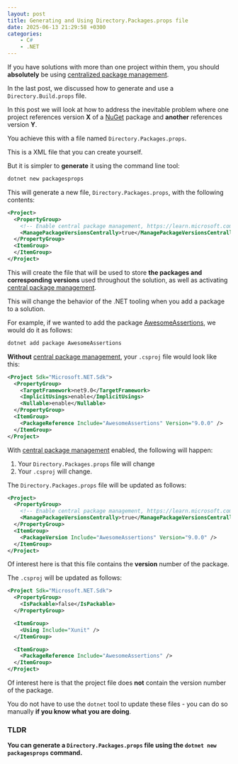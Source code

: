```yaml
---
layout: post
title: Generating and Using Directory.Packages.props file
date: 2025-06-13 21:29:58 +0300
categories:
    - C#
    - .NET
---
```


If you have solutions with more than one project within them, you should **absolutely** be using [centralized package management](https://learn.microsoft.com/en-us/nuget/consume-packages/central-package-management).

In the last post, we discussed how to generate and use a `Directory.Build.props` file.

In this post we will look at how to address the inevitable problem where one project references version **X** of a [NuGet](https://www.nuget.org/) package and **another** references version **Y**.

You achieve this with a file named `Directory.Packages.props`.

This is a XML file that you can create yourself.

But it is simpler to **generate** it using the command line tool:

```bash
dotnet new packagesprops
```

This will generate a new file, `Directory.Packages.props`, with the following contents:

```xml
<Project>
  <PropertyGroup>
    <!-- Enable central package management, https://learn.microsoft.com/en-us/nuget/consume-packages/Central-Package-Management -->
    <ManagePackageVersionsCentrally>true</ManagePackageVersionsCentrally>
  </PropertyGroup>
  <ItemGroup>
  </ItemGroup>
</Project>
```

This will create the file that will be used to store **the packages and corresponding versions** used throughout the solution, as well as activating [central package management](https://learn.microsoft.com/en-us/nuget/consume-packages/central-package-management).

This will change the behavior of the .NET tooling when you add a package to a solution.

For example, if we wanted to add the package [AwesomeAssertions](https://www.nuget.org/packages/AwesomeAssertions), we would do it as follows:

```bash
dotnet add package AwesomeAssertions
```

**Without** [central package management](https://learn.microsoft.com/en-us/nuget/consume-packages/central-package-management), your `.csproj` file would look like this:

```xml
<Project Sdk="Microsoft.NET.Sdk">
  <PropertyGroup>
    <TargetFramework>net9.0</TargetFramework>
    <ImplicitUsings>enable</ImplicitUsings>
    <Nullable>enable</Nullable>
  </PropertyGroup>
  <ItemGroup>
    <PackageReference Include="AwesomeAssertions" Version="9.0.0" />
  </ItemGroup>
</Project>
```

With [central package management](https://learn.microsoft.com/en-us/nuget/consume-packages/central-package-management) enabled, the following will happen:

1. Your `Directory.Packages.props` file will change
2. Your `.csproj` will change.

The `Directory.Packages.props` file will be updated as follows:

```xml
<Project>
  <PropertyGroup>
    <!-- Enable central package management, https://learn.microsoft.com/en-us/nuget/consume-packages/Central-Package-Management -->
    <ManagePackageVersionsCentrally>true</ManagePackageVersionsCentrally>
  </PropertyGroup>
  <ItemGroup>
    <PackageVersion Include="AwesomeAssertions" Version="9.0.0" />
  </ItemGroup>
</Project>
```

Of interest here is that this file contains the **version** number of the package.

The `.csproj` will be updated as follows:

```xml
<Project Sdk="Microsoft.NET.Sdk">
  <PropertyGroup>
    <IsPackable>false</IsPackable>
  </PropertyGroup>

  <ItemGroup>
    <Using Include="Xunit" />
  </ItemGroup>

  <ItemGroup>
    <PackageReference Include="AwesomeAssertions" />
  </ItemGroup>
</Project>
```

Of interest here is that the project file does **not** contain the version number of the package.

You do not have to use the `dotnet` tool to update these files - you can do so manually **if you know what you are doing**.

### TLDR

**You can generate a `Directory.Packages.props` file using the `dotnet new packagesprops` command.**
